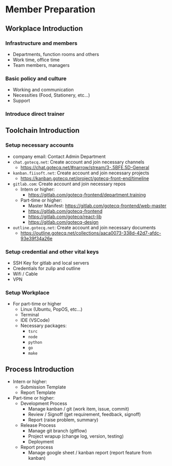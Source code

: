 # Member Preparation

## Workplace Introduction	

### Infrastructure and members

* Departments, function rooms and others
* Work time, office time
* Team members, managers

### Basic policy and culture

* Working and communication
* Necessities (Food, Stationery, etc...)
* Support

### Introduce direct trainer	

## Toolchain Introduction

### Setup necessary accounts

* company email: Contact Admin Department
* `chat.gotecq.net`: Create account and join necessary channels
  * https://chat.gotecq.net/#narrow/stream/3-.5BFE.5D-General
* `kanban.fiisoft.net`: Create account and join necessary projects
  * https://kanban.gotecq.net/project/gotecq-front-end/timeline
* `gitlab.com`: Create account and join necessary repos
  * Intern or higher:
    * https://gitlab.com/gotecq-frontend/department.training
  * Part-time or higher:
    * Master Manifest: https://gitlab.com/gotecq-frontend/web-master
    * https://gitlab.com/gotecq-frontend
    * https://gitlab.com/gotecq/react-lib
    * https://gitlab.com/gotecq-design
* `outline.gotecq.net`: Create account and join necessary documents
  * https://outline.gotecq.net/collections/aaca0073-338d-42d7-afdc-93e39f34a26e

### Setup credential and other vital keys

* SSH Key for gitlab and local servers
* Credentials for zulip and outline
* Wifi / Cable
* VPN

### Setup Workplace

* For part-time or higher
  * Linux (Ubuntu, PopOS, etc...)
  * Terminal
  * IDE (VSCode)
  * Necessary packages:
    * `tsrc`
    * `node`
    * `python`
    * `go`
    * `make`

## Process Introduction

* Intern or higher:
  * Submission Template
  * Report Template
* Part-time or higher:
  * Development Process
    * Manage kanban / git (work item, issue, commit)
    * Review / Signoff (get requirement, feedback, signoff)
    * Report (raise problem, summary)
  * Release Process
    * Manage git branch (gitflow)
    * Project wrapup (change log, version, testing)
    * Deployment
  * Report process
    * Manage google sheet / kanban report (report feature from kanban)